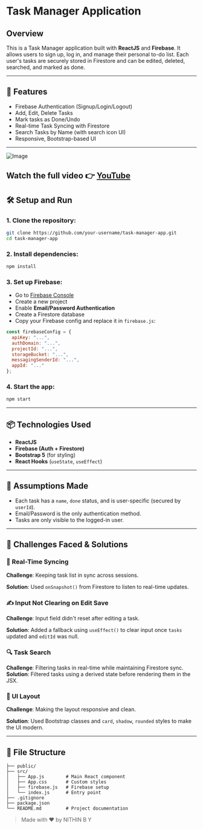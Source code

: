 
# Task Manager Application

## Overview

This is a Task Manager application built with **ReactJS** and **Firebase**. It allows users to sign up, log in, and manage their personal to-do list. Each user's tasks are securely stored in Firestore and can be edited, deleted, searched, and marked as done.

---

## 🚀 Features

- Firebase Authentication (Signup/Login/Logout)
- Add, Edit, Delete Tasks
- Mark tasks as Done/Undo
- Real-time Task Syncing with Firestore
- Search Tasks by Name (with search icon UI)
- Responsive, Bootstrap-based UI

---

![Image](https://github.com/user-attachments/assets/76b07a84-049d-4bb3-9476-1c8d0c34e8fe)


## Watch the full video 👉  [YouTube](https://youtu.be/Wq-ref52EHY)





## 🛠️ Setup and Run

### 1. Clone the repository:

```bash
git clone https://github.com/your-username/task-manager-app.git
cd task-manager-app
```

### 2. Install dependencies:

```bash
npm install
```

### 3. Set up Firebase:

- Go to [Firebase Console](https://console.firebase.google.com/)
- Create a new project
- Enable **Email/Password Authentication**
- Create a Firestore database
- Copy your Firebase config and replace it in `firebase.js`:

```js
const firebaseConfig = {
  apiKey: "...",
  authDomain: "...",
  projectId: "...",
  storageBucket: "...",
  messagingSenderId: "...",
  appId: "..."
};
```

### 4. Start the app:

```bash
npm start
```

---

## 📦 Technologies Used

- **ReactJS**
- **Firebase (Auth + Firestore)**
- **Bootstrap 5** (for styling)
- **React Hooks** (`useState`, `useEffect`)

---

## 🤔 Assumptions Made

- Each task has a `name`, `done` status, and is user-specific (secured by `userId`).
- Email/Password is the only authentication method.
- Tasks are only visible to the logged-in user.

---

## 🧩 Challenges Faced & Solutions

### 🔄 Real-Time Syncing

**Challenge**: Keeping task list in sync across sessions.

**Solution**: Used `onSnapshot()` from Firestore to listen to real-time updates.

### ✍️ Input Not Clearing on Edit Save

**Challenge**: Input field didn't reset after editing a task.

**Solution**: Added a fallback using `useEffect()` to clear input once `tasks` updated and `editId` was null.

### 🔍 Task Search

**Challenge**: Filtering tasks in real-time while maintaining Firestore sync.
**Solution**: Filtered tasks using a derived state before rendering them in the JSX.

### 🎨 UI Layout

**Challenge**: Making the layout responsive and clean.

**Solution**: Used Bootstrap classes and `card`, `shadow`, `rounded` styles to make the UI modern.

---

## 📂 File Structure

```
├── public/
├── src/
│   ├── App.js        # Main React component
│   ├── App.css       # Custom styles
│   ├── firebase.js   # Firebase setup
│   └── index.js      # Entry point
├── .gitignore
├── package.json
└── README.md         # Project documentation
```

> Made with ❤️ by NITHIN B Y
